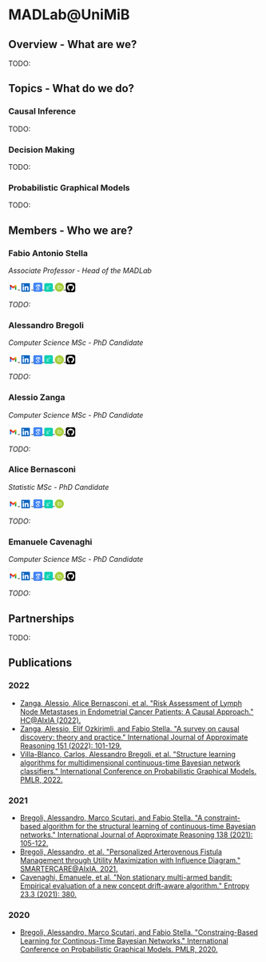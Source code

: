# MADLab@UniMiB

## Overview - What are we?

TODO:

## Topics - What do we do?

### Causal Inference

TODO:

### Decision Making

TODO:

### Probabilistic Graphical Models

TODO:

## Members - Who we are?

### Fabio Antonio Stella

_Associate Professor - Head of the MADLab_

<a href="mailto:fabio.stella@unimib.it">
    <img align="center" src="./icons/gmail.svg" width="19px"/>
</a>
<a href="https://www.linkedin.com/in/fabio-stella-2a7210/">
    <img align="center" src="./icons/linkedin.svg" width="23px"/>
</a>
<a href="https://scholar.google.com/citations?user=6XnEuqQAAAAJ">
    <img align="center" src="./icons/scholar.svg" width="18px"/>
</a>
<a href="https://www.researchgate.net/profile/Fabio-Stella-3">
    <img align="center" src="./icons/researchgate.svg" width="17px"/>
</a>
<a href="https://orcid.org/0000-0002-1394-0507">
    <img align="center" src="./icons/orcid.svg" width="18px"/>
</a>
<a href="https://github.com/Fastella">
    <img align="center" src="./icons/github.svg" width="19px"/>
</a>

_TODO:_

### Alessandro Bregoli

_Computer Science MSc - PhD Candidate_

<a href="mailto:a.bregoli1@campus.unimib.it">
    <img align="center" src="./icons/gmail.svg" width="19px"/>
</a>
<a href="https://www.linkedin.com/in/alessandro-bregoli-45a01a153/">
    <img align="center" src="./icons/linkedin.svg" width="23px"/>
</a>
<a href="https://scholar.google.com/citations?user=PdWdd1wAAAAJ">
    <img align="center" src="./icons/scholar.svg" width="18px"/>
</a>
<a href="https://www.researchgate.net/profile/Alessandro-Bregoli">
    <img align="center" src="./icons/researchgate.svg" width="17px"/>
</a>
<a href="https://orcid.org/0000-0002-1743-4441">
    <img align="center" src="./icons/orcid.svg" width="18px"/>
</a>
<a href="https://github.com/AlessandroBregoli">
    <img align="center" src="./icons/github.svg" width="19px"/>
</a>

_TODO:_

### Alessio Zanga

_Computer Science MSc - PhD Candidate_

<a href="mailto:a.zanga3@campus.unimib.it">
    <img align="center" src="./icons/gmail.svg" width="19px"/>
</a>
<a href="https://www.linkedin.com/in/alessio-zanga/">
    <img align="center" src="./icons/linkedin.svg" width="23px"/>
</a>
<a href="https://scholar.google.com/citations?user=5paw6J4AAAAJ">
    <img align="center" src="./icons/scholar.svg" width="18px"/>
</a>
<a href="https://www.researchgate.net/profile/Alessio-Zanga">
    <img align="center" src="./icons/researchgate.svg" width="17px"/>
</a>
<a href="https://orcid.org/0000-0003-4423-2121">
    <img align="center" src="./icons/orcid.svg" width="18px"/>
</a>
<a href="https://github.com/AlessioZanga">
    <img align="center" src="./icons/github.svg" width="19px"/>
</a>

_TODO:_

### Alice Bernasconi

_Statistic MSc - PhD Candidate_

<a href="mailto:a.bernasconi6@campus.unimib.it">
    <img align="center" src="./icons/gmail.svg" width="19px"/>
</a>
<a href="https://www.linkedin.com/in/alice-bernasconi-36445a12a/">
    <img align="center" src="./icons/linkedin.svg" width="23px"/>
</a>
<a href="TODO:">
    <img align="center" src="./icons/scholar.svg" width="18px"/>
</a>
<a href="https://www.researchgate.net/profile/Alice-Bernasconi-3">
    <img align="center" src="./icons/researchgate.svg" width="17px"/>
</a>
<a href="https://orcid.org/0000-0001-8522-6882">
    <img align="center" src="./icons/orcid.svg" width="18px"/>
</a>

_TODO:_

### Emanuele Cavenaghi

_Computer Science MSc - PhD Candidate_

<a href="mailto:e.cavenaghi@campus.unimib.it">
    <img align="center" src="./icons/gmail.svg" width="19px"/>
</a>
<a href="https://www.linkedin.com/in/emanuele-cavenaghi-59b53a121/">
    <img align="center" src="./icons/linkedin.svg" width="23px"/>
</a>
<a href="https://scholar.google.com/citations?user=563JnH4AAAAJ">
    <img align="center" src="./icons/scholar.svg" width="18px"/>
</a>
<a href="https://www.researchgate.net/profile/Emanuele-Cavenaghi">
    <img align="center" src="./icons/researchgate.svg" width="17px"/>
</a>
<a href="https://orcid.org/0000-0002-0235-0421">
    <img align="center" src="./icons/orcid.svg" width="18px"/>
</a>
<a href="https://github.com/CavenaghiEmanuele">
    <img align="center" src="./icons/github.svg" width="19px"/>
</a>

_TODO:_

## Partnerships

TODO:

## Publications

### 2022

- [Zanga, Alessio, Alice Bernasconi, et al. "Risk Assessment of Lymph Node Metastases in Endometrial Cancer Patients: A Causal Approach." HC@AIxIA (2022).](https://www.researchgate.net/publication/366713846)
- [Zanga, Alessio, Elif Ozkirimli, and Fabio Stella. "A survey on causal discovery: theory and practice." International Journal of Approximate Reasoning 151 (2022): 101-129.](https://www.researchgate.net/publication/363507818)
- [Villa-Blanco, Carlos, Alessandro Bregoli, et al. "Structure learning algorithms for multidimensional continuous-time Bayesian network classifiers." International Conference on Probabilistic Graphical Models. PMLR, 2022.](https://proceedings.mlr.press/v186/villa-blanco22a.html)

### 2021

- [Bregoli, Alessandro, Marco Scutari, and Fabio Stella. "A constraint-based algorithm for the structural learning of continuous-time Bayesian networks." International Journal of Approximate Reasoning 138 (2021): 105-122.](https://www.researchgate.net/publication/354112746)
- [Bregoli, Alessandro, et al. "Personalized Arterovenous Fistula Management through Utility Maximization with Influence Diagram." SMARTERCARE@AIxIA. 2021.](https://ceur-ws.org/Vol-3060/paper-7.pdf)
- [Cavenaghi, Emanuele, et al. "Non stationary multi-armed bandit: Empirical evaluation of a new concept drift-aware algorithm." Entropy 23.3 (2021): 380.](https://www.researchgate.net/publication/350334864)

### 2020

- [Bregoli, Alessandro, Marco Scutari, and Fabio Stella. "Constraing-Based Learning for Continous-Time Bayesian Networks." International Conference on Probabilistic Graphical Models. PMLR, 2020.](https://www.researchgate.net/publication/342763763)
